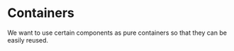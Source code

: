 # Containers

We want to use certain components as pure containers so that they
can be easily reused.
